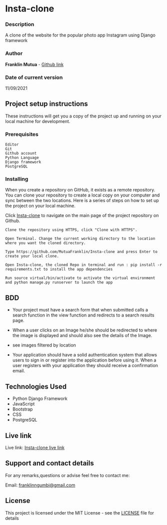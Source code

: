 # Insta-clone


### Description

A clone of the website for the popular photo app Instagram using Django framework

### Author

**Franklin Mutua** - [Github link](https://github.com/MutuaFranklin/)

### Date of current version

11/09/2021

## Project setup instructions

These instructions will get you a copy of the project up and running on your local machine for development.

### Prerequisites

```
Editor
Git
Github account
Python Language
Django framework
PostgreSQL
```

### Installing

When you create a repository on GitHub, it exists as a remote repository. You can clone your repository to create a local copy on your computer and sync between the two locations. Here is a series of steps on how to set up the project on your local machine.

Click [Insta-clone](https://github.com/MutuaFranklin/Insta-clone) to navigate on the main page of the project repository on Github.

```
Clone the repository using HTTPS, click "Clone with HTTPS".
```

```
Open Terminal. Change the current working directory to the location where you want the cloned directory.
```

```
Type https://github.com/MutuaFranklin/Insta-clone and press Enter to create your local clone.

```

```
Open Insta-clone, the cloned Repo in terminal and run : pip install -r requirements.txt to install the app dependencies

```

```
Run source virtual/bin/activate to activate the virtual environment and python manage.py runserver to launch the app

```

## BDD

- Your project must have a search form that when submitted calls a search function in the view function and redirects to a search results page.
-  When a user clicks on an Image he/she should be redirected to where the image is displayed and should also see the details of the Image.
-  see images filtered by location

- Your application should have a solid authentication system that allows users to sign in or register into the application before using it. When a user registers with your application they should receive a confirmation email.
## Technologies Used

- Python Django Framework
- JavaScript
- Bootstrap
- CSS
- PostgreSQL

## Live link

Live link: [Insta-clone live link](https://myphotofolio.herokuapp.com/)

## Support and contact details

For any remarks,questions or advise feel free to contact me:

Email: [franklinngumbi@gmail.com ](franklinngumbi@gmail.com)

## License

This project is licensed under the MIT License - see the [LICENSE](LICENSE) file for details